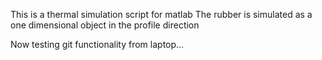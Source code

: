 

This is a thermal simulation script for matlab
The rubber is simulated as a one dimensional object in the profile direction

Now testing git functionality from laptop...

